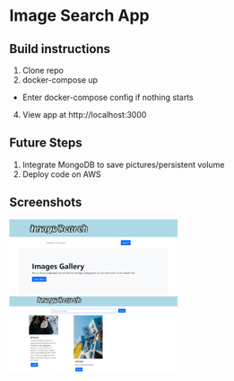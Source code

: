 # Image Search App

## Build instructions
1. Clone repo
2. docker-compose up
* Enter docker-compose config if nothing starts
4. View app at http://localhost:3000

## Future Steps
1. Integrate MongoDB to save pictures/persistent volume
2. Deploy code on AWS

## Screenshots
<img src="./screenshots/home.PNG/" width='300'> <img src="./screenshots/website.PNG/" width='300'>



